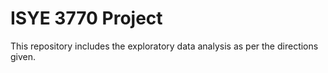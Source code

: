 # ISYE 3770 Project
This repository includes the exploratory data analysis as per the directions given.
